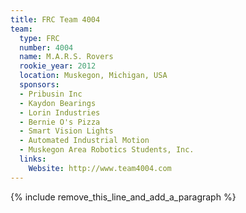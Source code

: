 ```yaml
---
title: FRC Team 4004
team:
  type: FRC
  number: 4004
  name: M.A.R.S. Rovers
  rookie_year: 2012
  location: Muskegon, Michigan, USA
  sponsors:
  - Pribusin Inc
  - Kaydon Bearings
  - Lorin Industries
  - Bernie O's Pizza
  - Smart Vision Lights
  - Automated Industrial Motion
  - Muskegon Area Robotics Students, Inc.
  links:
    Website: http://www.team4004.com
---
```


{% include remove_this_line_and_add_a_paragraph %}